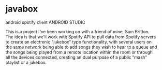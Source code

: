 # javabox
android spotify client
ANDROID STUDIO

This is a project I've been working on with a friend of mine, Sam Britton. 
The idea is that we'll work with Spotify API to pull data from Spotify servers to create an electronic "jukebox"
type functionality, with several users on the same network being able to add songs they wish to hear to a queue and the 
songs being played from a remote location within the room or through all the devices connected, creating an dual purpose of
a public "mash" playlist or a jukebox.
